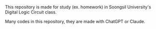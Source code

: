 This repository is made for study (ex. homework) in Soongsil University's Digital Logic Circuit class.

Many codes in this repository, they are made with ChatGPT or Claude.
